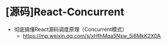 # [源码]React-Concurrent

- 彻底搞懂React源码调度原理（Concurrent模式）
    - https://mp.weixin.qq.com/s/xHfhMqa5Nsw_5i6MkK2X0A